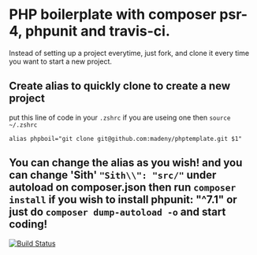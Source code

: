 # PHP boilerplate with composer psr-4, phpunit and travis-ci.
Instead of setting up a project everytime, just fork, and clone it every time you want to start a new project.

## Create alias to quickly clone to create a new project
put this line of code in your `.zshrc` if you are useing one then `source ~/.zshrc`
```
alias phpboil="git clone git@github.com:madeny/phptemplate.git $1"
```
You can change the alias as you wish!
and you can change 'Sith'  `"Sith\\": "src/"` under autoload on composer.json
then run `composer install` if you wish to install phpunit: "^7.1" or just do `composer dump-autoload -o` and start coding!
---
[![Build Status](https://travis-ci.com/madeny/phptemplate.svg?token=RmC2K1VgxXSGWfCGmK5e&branch=master)](https://travis-ci.com/madeny/phptemplate)
